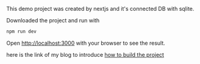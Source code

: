 This demo project was created by nextjs and it's connected DB with sqlite.

Downloaded the project and run with

```bash
npm run dev
```

Open [http://localhost:3000](http://localhost:3000) with your browser to see the result.

here is the link of my blog to introduce [how to build the project](https://zyzy.info/2024/02/29/%E3%80%902024-02-29%E3%80%91Learn%20Nextjs%20with%20TodoList%20Demo%20Project/)